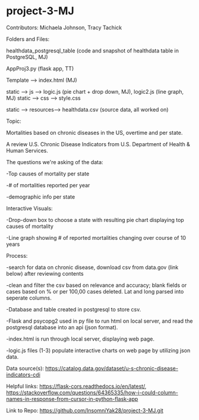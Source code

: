 # project-3-MJ

Contributors: Michaela Johnson, Tracy Tachick

Folders and Files:

healthdata_postgresql_table (code and snapshot of healthdata table in PostgreSQL, MJ)

AppProj3.py (flask app, TT)

Template --> index.html (MJ)

static --> js --> logic.js (pie chart + drop down, MJ), logic2.js (line graph, MJ)
static --> css --> style.css

static --> resources--> healthdata.csv (source data, all worked on)


Topic:

Mortalities based on chronic diseases in the US, overtime and per state.

A review U.S. Chronic Disease Indicators from U.S. Department of Health & Human Services.

The questions we're asking of the data:

-Top causes of mortality per state

-# of mortalities reported per year

-demographic info per state

Interactive Visuals:

-Drop-down box to choose a state with resulting pie chart displaying top causes of mortality

-Line graph showing # of reported mortalities changing over course of 10 years


Process:

-search for data on chronic disease, download csv from data.gov (link below) after reviewing contents

-clean and filter the csv based on relevance and accuracy; blank fields or cases based on % or per 100,00 cases deleted. Lat and long parsed into seperate columns.

-Database and table created in postgresql to store csv.

-Flask and psycopg2 used in py file to run html on local server, and read the postgresql database into an api (json format).

-index.html is run through local server, displaying web page.

-logic.js files (1-3) populate interactive charts on web page by utilizing json data.

Data source(s): 
https://catalog.data.gov/dataset/u-s-chronic-disease-indicators-cdi

Helpful links: 
https://flask-cors.readthedocs.io/en/latest/, 
https://stackoverflow.com/questions/64365335/how-i-could-column-names-in-response-from-cursor-in-python-flask-app

Link to Repo: 
https://github.com/InsomniYak28/project-3-MJ.git
